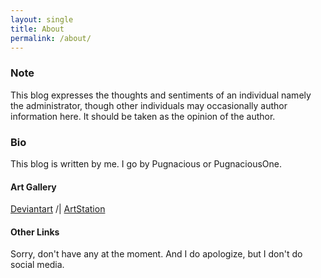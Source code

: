 ```yaml
---
layout: single
title: About
permalink: /about/
---
```


### Note

This blog expresses the thoughts and sentiments of an individual namely the administrator, though other individuals may occasionally author information here. It should be taken as the opinion of the author.

### Bio

This blog is written by me.  I go by Pugnacious or PugnaciousOne.

#### Art Gallery

[Deviantart][deviantart] /| [ArtStation][artstation]

#### Other Links

Sorry, don't have any at the moment.  And I do apologize, but I don't do social media.  

[deviantart]: https://www.deviantart.com/pugnaciousone
[artstation]: https://www.artstation.com/pugnacious
